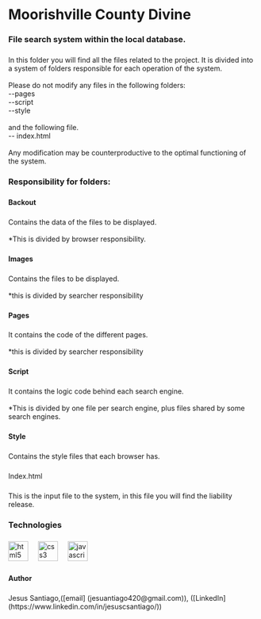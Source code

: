<h1 align="left">Moorishville County Divine</h1>

###

<h3 align="left">File search system within the local database.</h3>

###

<p align="left">In this folder you will find all the files related to the project. It is divided into a system of folders responsible for each operation of the system.<br><br>Please do not modify any files in the following folders:<br>--pages<br>--script<br>--style<br><br>and the following file.<br>-- index.html<br><br>Any modification may be counterproductive to the optimal functioning of the system.</p>

###

<h3 align="left">Responsibility for folders:</h3>

###

<h4 align="left">Backout</h4>

###

<p align="left">Contains the data of the files to be displayed.<br><br>*This is divided by browser responsibility.</p>

###

<h4 align="left">Images</h4>

###

<p align="left">Contains the files to be displayed.<br><br>*this is divided by searcher responsibility</p>

###

<h4 align="left">Pages</h4>

###

<p align="left">It contains the code of the different pages.<br><br>*this is divided by searcher responsibility</p>

###

<h4 align="left">Script</h4>

###

<p align="left">It contains the logic code behind each search engine.<br><br>*This is divided by one file per search engine, plus files shared by some search engines.</p>

###

<h4 align="left">Style</h4>

###

<p align="left">Contains the style files that each browser has.</p>

###

<p align="left">Index.html</p>

###

<p align="left">This is the input file to the system, in this file you will find the liability release.</p>

###

<h3 align="left">Technologies</h3>

###

<div align="left">
  <img src="https://cdn.jsdelivr.net/gh/devicons/devicon/icons/html5/html5-original.svg" height="40" alt="html5 logo"  />
  <img width="12" />
  <img src="https://cdn.jsdelivr.net/gh/devicons/devicon/icons/css3/css3-original.svg" height="40" alt="css3 logo"  />
  <img width="12" />
  <img src="https://cdn.jsdelivr.net/gh/devicons/devicon/icons/javascript/javascript-original.svg" height="40" alt="javascript logo"  />
</div>

###

<h4 align="left">Author</h4>

###

<p align="left">Jesus Santiago,([email] (jesuantiago420@gmail.com)), ([LinkedIn](https://www.linkedin.com/in/jesuscsantiago/))  </p>

###